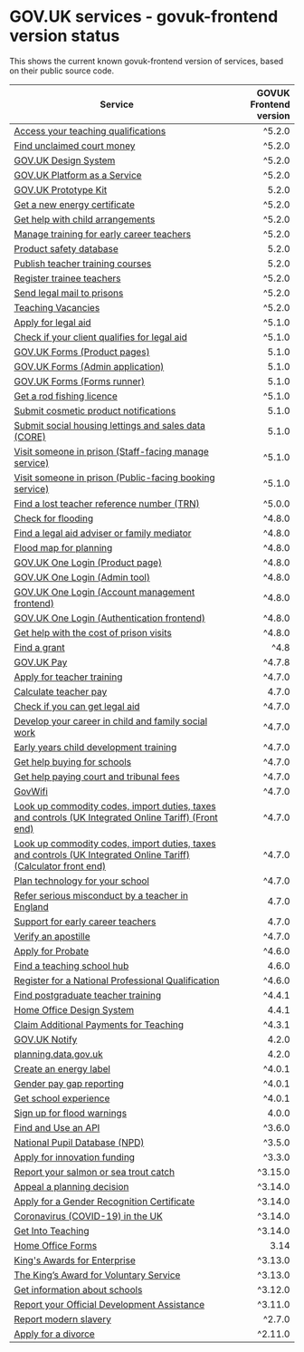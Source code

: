 # GOV.UK services - govuk-frontend version status


This shows the current known govuk-frontend version of services, based on their public source code.

| Service | GOVUK Frontend version |
| ------- | ---------------------:|
| [Access your teaching qualifications](https://github.com/DFE-Digital/access-your-teaching-qualifications/) | ^5.2.0 |
| [Find unclaimed court money](https://github.com/ministryofjustice/find-unclaimed-court-money/) | ^5.2.0 |
| [GOV.UK Design System](https://github.com/alphagov/govuk-design-system/) | ^5.2.0 |
| [GOV.UK Platform as a Service](https://github.com/alphagov/paas-product-pages/) | ^5.2.0 |
| [GOV.UK Prototype Kit](https://github.com/alphagov/govuk-prototype-kit/) | 5.2.0 |
| [Get a new energy certificate](https://github.com/communitiesuk/epb-frontend/) | ^5.2.0 |
| [Get help with child arrangements](https://github.com/ministryofjustice/help-with-child-arrangements/) | ^5.2.0 |
| [Manage training for early career teachers](https://github.com/DFE-Digital/early-careers-framework/) | ^5.2.0 |
| [Product safety database](https://github.com/UKGovernmentBEIS/beis-opss-psd/) | 5.2.0 |
| [Publish teacher training courses](https://github.com/DFE-Digital/publish-teacher-training/) | 5.2.0 |
| [Register trainee teachers](https://github.com/DFE-Digital/register-trainee-teachers/) | ^5.2.0 |
| [Send legal mail to prisons](https://github.com/ministryofjustice/send-legal-mail-to-prisons/) | ^5.2.0 |
| [Teaching Vacancies](https://github.com/DFE-Digital/teaching-vacancies/) | ^5.2.0 |
| [Apply for legal aid](https://github.com/ministryofjustice/laa-apply-for-legal-aid/) | ^5.1.0 |
| [Check if your client qualifies for legal aid](https://github.com/ministryofjustice/laa-estimate-financial-eligibility-for-legal-aid/) | ^5.1.0 |
| [GOV.UK Forms (Product pages)](https://github.com/alphagov/forms-product-page/) | 5.1.0 |
| [GOV.UK Forms (Admin application)](https://github.com/alphagov/forms-admin/) | 5.1.0 |
| [GOV.UK Forms (Forms runner)](https://github.com/alphagov/forms-runner/) | 5.1.0 |
| [Get a rod fishing licence](https://github.com/DEFRA/rod-licensing/packages/gafl-webapp-service/) | ^5.1.0 |
| [Submit cosmetic product notifications](https://github.com/UKGovernmentBEIS/beis-opss-cosmetics/cosmetics-web/) | 5.1.0 |
| [Submit social housing lettings and sales data (CORE)](https://github.com/communitiesuk/submit-social-housing-lettings-and-sales-data/) | 5.1.0 |
| [Visit someone in prison (Staff-facing manage service)](https://github.com/ministryofjustice/book-a-prison-visit-staff-ui/) | ^5.1.0 |
| [Visit someone in prison (Public-facing booking service)](https://github.com/ministryofjustice/hmpps-book-a-prison-visit-ui/) | ^5.1.0 |
| [Find a lost teacher reference number (TRN)](https://github.com/DFE-Digital/find-a-lost-trn/) | ^5.0.0 |
| [Check for flooding](https://github.com/DEFRA/flood-app/) | ^4.8.0 |
| [Find a legal aid adviser or family mediator](https://github.com/ministryofjustice/fala/) | ^4.8.0 |
| [Flood map for planning](https://github.com/DEFRA/fmp-app/) | ^4.8.0 |
| [GOV.UK One Login (Product page)](https://github.com/govuk-one-login/onboarding-product-page/) | ^4.8.0 |
| [GOV.UK One Login (Admin tool)](https://github.com/govuk-one-login/onboarding-self-service-experience/express/) | ^4.8.0 |
| [GOV.UK One Login (Account management frontend)](https://github.com/govuk-one-login/di-account-management-frontend/) | ^4.8.0 |
| [GOV.UK One Login (Authentication frontend)](https://github.com/govuk-one-login/authentication-frontend/) | ^4.8.0 |
| [Get help with the cost of prison visits](https://github.com/ministryofjustice/help-with-prison-visits-external/) | ^4.8.0 |
| [Find a grant](https://github.com/cabinetoffice/gap-find-apply-web/packages/applicant/) | ^4.8 |
| [GOV.UK Pay](https://github.com/alphagov/pay-frontend/) | ^4.7.8 |
| [Apply for teacher training](https://github.com/DFE-Digital/apply-for-teacher-training/) | ^4.7.0 |
| [Calculate teacher pay](https://github.com/DFE-Digital/teacher-pay-calculator/) | 4.7.0 |
| [Check if you can get legal aid](https://github.com/ministryofjustice/cla_public/) | ^4.7.0 |
| [Develop your career in child and family social work](https://github.com/DFE-Digital/childrens-social-care-cpd/Childrens-Social-Care-CPD/) | ^4.7.0 |
| [Early years child development training](https://github.com/DFE-Digital/early-years-foundation-recovery/) | ^4.7.0 |
| [Get help buying for schools](https://github.com/DFE-Digital/buy-for-your-school/) | ^4.7.0 |
| [Get help paying court and tribunal fees](https://github.com/ministryofjustice/hwf-publicapp/) | ^4.7.0 |
| [GovWifi](https://github.com/alphagov/govwifi-product-page/) | ^4.7.0 |
| [Look up commodity codes, import duties, taxes and controls (UK Integrated Online Tariff) (Front end)](https://github.com/trade-tariff/trade-tariff-frontend/) | ^4.7.0 |
| [Look up commodity codes, import duties, taxes and controls (UK Integrated Online Tariff) (Calculator front end)](https://github.com/trade-tariff/trade-tariff-duty-calculator/) | ^4.7.0 |
| [Plan technology for your school](https://github.com/DFE-Digital/plan-technology-for-your-school/src/Dfe.PlanTech.Web.Node/) | ^4.7.0 |
| [Refer serious misconduct by a teacher in England](https://github.com/DFE-Digital/refer-serious-misconduct/) | 4.7.0 |
| [Support for early career teachers](https://github.com/DFE-Digital/support-for-early-career-teachers/) | 4.7.0 |
| [Verify an apostille](https://github.com/UKForeignOffice/verify-apostille-service/) | ^4.7.0 |
| [Apply for Probate](https://github.com/hmcts/probate-frontend/) | ^4.6.0 |
| [Find a teaching school hub](https://github.com/DFE-Digital/teaching-school-hub-finder/) | 4.6.0 |
| [Register for a National Professional Qualification](https://github.com/DFE-Digital/npq-registration/) | ^4.6.0 |
| [Find postgraduate teacher training](https://github.com/DFE-Digital/find-teacher-training/) | ^4.4.1 |
| [Home Office Design System](https://github.com/UKHomeOffice/home-office-design-system/components/page/) | 4.4.1 |
| [Claim Additional Payments for Teaching](https://github.com/DFE-Digital/claim-additional-payments-for-teaching/) | ^4.3.1 |
| [GOV.UK Notify](https://github.com/alphagov/notifications-admin/) | 4.2.0 |
| [planning.data.gov.uk](https://github.com/digital-land/digital-land.info/) | 4.2.0 |
| [Create an energy label](https://github.com/UKGovernmentBEIS/energy-label-service/) | ^4.0.1 |
| [Gender pay gap reporting](https://github.com/cabinetoffice/gender-pay-gap/GenderPayGap.WebUI/) | ^4.0.1 |
| [Get school experience](https://github.com/DFE-Digital/schools-experience/) | ^4.0.1 |
| [Sign up for flood warnings](https://github.com/DEFRA/flood-xws-contact-web/) | 4.0.0 |
| [Find and Use an API](https://github.com/DFE-Digital/eapim-developer-hub/) | ^3.6.0 |
| [National Pupil Database (NPD)](https://github.com/DFE-Digital/npd-find-and-explore/) | ^3.5.0 |
| [Apply for innovation funding](https://github.com/InnovateUKGitHub/innovation-funding-service/ifs-web-service/) | ^3.3.0 |
| [Report your salmon or sea trout catch](https://github.com/DEFRA/rod-catch-returns-frontend/) | ^3.15.0 |
| [Appeal a planning decision](https://github.com/Planning-Inspectorate/appeal-planning-decision/packages/web-comment/) | ^3.14.0 |
| [Apply for a Gender Recognition Certificate](https://github.com/cabinetoffice/grc-app/) | ^3.14.0 |
| [Coronavirus (COVID-19) in the UK ](https://github.com/publichealthengland/coronavirus-dashboard/) | ^3.14.0 |
| [Get Into Teaching](https://github.com/DFE-Digital/get-into-teaching-app/) | ^3.14.0 |
| [Home Office Forms](https://github.com/UKHomeOfficeForms/hof/) | 3.14 |
| [King's Awards for Enterprise](https://github.com/bitzesty/qae/) | ^3.13.0 |
| [The King’s Award for Voluntary Service](https://github.com/bitzesty/qavs-v2/) | ^3.13.0 |
| [Get information about schools](https://github.com/DFE-Digital/get-information-about-schools/Web/Edubase.Web.UI/) | ^3.12.0 |
| [Report your Official Development Assistance](https://github.com/UKGovernmentBEIS/beis-report-official-development-assistance/) | ^3.11.0 |
| [Report modern slavery](https://github.com/UKHomeOffice/modern-slavery/) | ^2.7.0 |
| [Apply for a divorce](https://github.com/hmcts/div-petitioner-frontend/) | ^2.11.0 |

